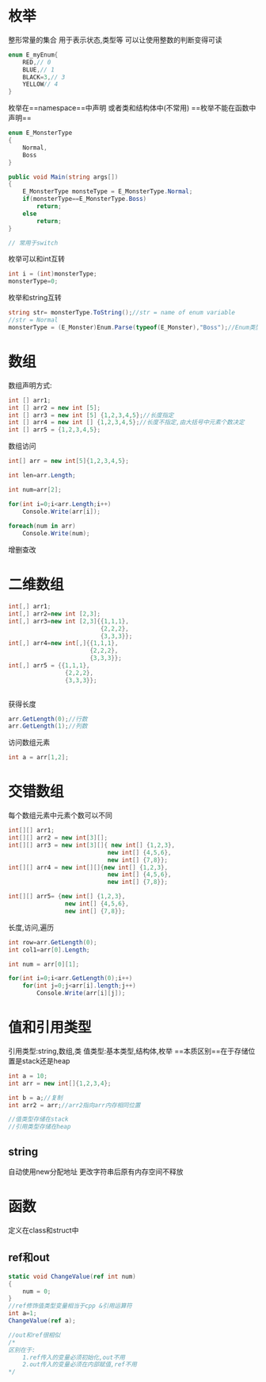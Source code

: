 # 枚举

整形常量的集合
用于表示状态,类型等
可以让使用整数的判断变得可读

```c#
enum E_myEnum{
	RED,// 0
	BLUE,// 1
	BLACK=3,// 3
	YELLOW// 4
}

```

枚举在==namespace==中声明
或者类和结构体中(不常用)
==枚举不能在函数中声明==

```c#
enum E_MonsterType
{
	Normal,
	Boss
}

public void Main(string args[])
{
	E_MonsterType monsteType = E_MonsterType.Normal;
	if(monsterType==E_MonsterType.Boss)
		return;
	else
		return;
}

// 常用于switch

```

枚举可以和int互转
```c#
int i = (int)monsterType;
monsterType=0;
```

枚举和string互转
```c#
string str= monsterType.ToString();//str = name of enum variable
//str = Normal
monsterType = (E_Monster)Enum.Parse(typeof(E_Monster),"Boss");//Enum类型使用Parse函数进行类型转换,需要搭配强转

```

# 数组

数组声明方式:
```c#
int [] arr1;
int [] arr2 = new int [5];
int [] arr3 = new int [5] {1,2,3,4,5};//长度指定
int [] arr4 = new int [] {1,2,3,4,5};//长度不指定,由大括号中元素个数决定
int [] arr5 = {1,2,3,4,5};
```

数组访问
```c#
int[] arr = new int[5]{1,2,3,4,5};

int len=arr.Length;

int num=arr[2];

for(int i=0;i<arr.Length;i++)
	Console.Write(arr[i]);
	
foreach(num in arr)
	Console.Write(num);
```

增删查改

# 二维数组

```c#
int[,] arr1;
int[,] arr2=new int [2,3];
int[,] arr3=new int [2,3]{{1,1,1},
						  {2,2,2},
						  {3,3,3}};
int[,] arr4=new int[,]{{1,1,1},
					   {2,2,2},
					   {3,3,3}};
int[,] arr5 = {{1,1,1},
				{2,2,2},
				{3,3,3}};
				
```

获得长度
```c#
arr.GetLength(0);//行数
arr.GetLength(1);//列数
```

访问数组元素

```c#
int a = arr[1,2];

```

#  交错数组

每个数组元素中元素个数可以不同
```c#
int[][] arr1;
int[][] arr2 = new int[3][];
int[][] arr3 = new int[3][]{ new int[] {1,2,3},
							new int[] {4,5,6},
							new int[] {7,8}};
int[][] arr4 = new int[][]{new int[] {1,2,3},
							new int[] {4,5,6},
							new int[] {7,8}};

int[][] arr5= {new int[] {1,2,3},
				new int[] {4,5,6},
				new int[] {7,8}};

```

长度,访问,遍历
```c#
int row=arr.GetLength(0);
int col1=arr[0].Length;

int num = arr[0][1];

for(int i=0;i<arr.GetLength(0);i++)
	for(int j=0;j<arr[i].length;j++)
		Console.Write(arr[i][j]);
```

# 值和引用类型

引用类型:string,数组,类
值类型:基本类型,结构体,枚举
==本质区别==在于存储位置是stack还是heap

```c#
int a = 10;
int arr = new int[]{1,2,3,4};

int b = a;//复制
int arr2 = arr;//arr2指向arr内存相同位置

//值类型存储在stack
//引用类型存储在heap
```

## string

自动使用new分配地址
更改字符串后原有内存空间不释放

# 函数

定义在class和struct中

## ref和out

```c#
static void ChangeValue(ref int num)
{
	num = 0;
}
//ref修饰值类型变量相当于cpp &引用运算符
int a=1;
ChangeValue(ref a);

//out和ref很相似
/*
区别在于:
	1.ref传入的变量必须初始化,out不用
	2.out传入的变量必须在内部赋值,ref不用
*/
```
